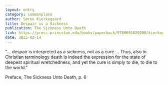 ```yaml
---
layout: entry
category: commonplace
author: Søren Kierkegaard
title: Despair is a Sickness
publication: The Sickness Unto Death
link: https://press.princeton.edu/books/paperback/9780691020280/kierkegaards-writings-xix-volume-19
date: 2015-02-14
---
```


"... despair is interpreted as a sickness, not as a cure ... Thus, also in Christian terminology death is indeed the expression for the state of deepest spiritual wretchedness, and yet the cure is simply to die, to die to the world."

Preface, The Sickness Unto Death, p. 6
